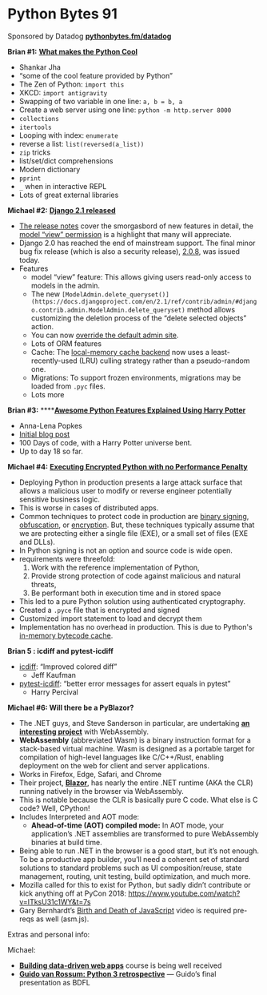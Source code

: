 # Python Bytes 91
Sponsored by Datadog [**pythonbytes.fm/datadog**](http://pythonbytes.fm/datadog)

**Brian #1:**  [**What makes the Python Cool**](https://hackernoon.com/what-makes-the-python-cool-426e4c576685)

- Shankar Jha
- “some of the cool feature provided by Python”
- The Zen of Python: `import this`
- XKCD: `import antigravity`
- Swapping of two variable in one line: `a, b = b, a`
- Create a web server using one line: `python -m http.server 8000`
- `collections`
- `itertools`
- Looping with index: `enumerate`
- reverse a list: `list(reversed(a_list))`
- `zip` tricks
- list/set/dict comprehensions
- Modern dictionary
- `pprint`
- `_` when in interactive REPL
- Lots of great external libraries

**Michael #2:** [**Django 2.1 released**](https://www.djangoproject.com/weblog/2018/aug/01/django-21-released/)

- [The release notes](https://docs.djangoproject.com/en/stable/releases/2.1/) cover the smorgasbord of new features in detail, the [model “view” permission](https://docs.djangoproject.com/en/stable/releases/2.1/#model-view-permission) is a highlight that many will appreciate.
- Django 2.0 has reached the end of mainstream support. The final minor bug fix release (which is also a security release), [2.0.8](https://docs.djangoproject.com/en/stable/releases/2.0.8/), was issued today.
- Features
	- model  “view” feature: This allows giving users read-only access to models in the admin.
	- The new `[ModelAdmin.delete_queryset()](https://docs.djangoproject.com/en/2.1/ref/contrib/admin/#django.contrib.admin.ModelAdmin.delete_queryset)` method allows customizing the deletion process of the “delete selected objects” action.
	- You can now [override the default admin site](https://docs.djangoproject.com/en/2.1/ref/contrib/admin/#overriding-default-admin-site).
	- Lots of ORM features
	- Cache: The [local-memory cache backend](https://docs.djangoproject.com/en/2.1/topics/cache/#local-memory-caching) now uses a least-recently-used (LRU) culling strategy rather than a pseudo-random one.
	- Migrations: To support frozen environments, migrations may be loaded from `.pyc` files.
	- Lots more

**Brian #3:** ****[**Awesome Python Features Explained Using Harry Potter**](https://github.com/zotroneneis/harry_potter_universe)

- Anna-Lena Popkes
- [Initial blog post](http://alpopkes.com/posts/2018/07/blog-post-1/)
- 100 Days of code, with a Harry Potter universe bent.
- Up to day 18 so far.

**Michael #4:** [**Executing Encrypted Python with no Performance Penalty**](https://blog.soroco.com/articles/pyce/)

- Deploying Python in production presents a large attack surface that allows a malicious user to modify or reverse engineer potentially sensitive business logic. 
- This is worse in cases of distributed apps.
- Common techniques to protect code in production are [binary signing](https://en.wikipedia.org/wiki/Code_signing), [obfuscation](https://en.wikipedia.org/wiki/Obfuscation_(software)), or [encryption](http://phrack.org/issues/58/5.html#article). But, these techniques typically assume that we are protecting either a single file (EXE), or a small set of files (EXE and DLLs).
- In Python signing is not an option and source code is wide open.
- requirements were threefold:
	1. Work with the reference implementation of Python,
	2. Provide strong protection of code against malicious and natural threats,
	3. Be performant both in execution time and in stored space
- This led to a pure Python solution using authenticated cryptography.
- Created a `.pyce` file that is encrypted and signed
- Customized import statement to load and decrypt them
- Implementation has no overhead in production. This is due to Python's [in-memory bytecode cache](https://docs.python.org/3/reference/import.html#the-module-cache).

**Brian 5 : icdiff and pytest-icdiff**

- [icdiff](https://github.com/jeffkaufman/icdiff): “Improved colored diff”
  - Jeff Kaufman
- [pytest-icdiff](https://github.com/hjwp/pytest-icdiff): “better error messages for assert equals in pytest”
  - Harry Percival

**Michael #6: Will there be a PyBlazor?**

- The .NET guys, and Steve Sanderson in particular, are undertaking [**an interesting project**](http://blog.stevensanderson.com/2018/02/06/blazor-intro/) with WebAssembly.
- **WebAssembly** (abbreviated Wasm) is a binary instruction format for a stack-based virtual machine. Wasm is designed as a portable target for compilation of high-level languages like C/C++/Rust, enabling deployment on the web for client and server applications.
- Works in Firefox, Edge, Safari, and Chrome
- Their project, [**Blazor**](http://blog.stevensanderson.com/2018/02/06/blazor-intro/), has nearly the entire .NET runtime (AKA the CLR) running natively in the browser via WebAssembly.
- This is notable because the CLR is basically pure C code. What else is C code? Well, CPython!
- Includes Interpreted and AOT mode:
	- **Ahead-of-time (AOT) compiled mode:** In AOT mode, your application’s .NET assemblies are transformed to pure WebAssembly binaries at build time.
- Being able to run .NET in the browser is a good start, but it’s not enough. To be a productive app builder, you’ll need a coherent set of standard solutions to standard problems such as UI composition/reuse, state management, routing, unit testing, build optimization, and much more.
- Mozilla called for this to exist for Python, but sadly didn’t contribute or kick anything off at PyCon 2018: https://www.youtube.com/watch?v=ITksU31c1WY&t=7s
- Gary Bernhardt’s [Birth and Death of JavaScript](https://www.destroyallsoftware.com/talks/the-birth-and-death-of-javascript) video is required pre-reqs as well (asm.js).

Extras and personal info:

Michael:

- [**Building data-driven web apps**](https://training.talkpython.fm/courses/explore_pyramid/building-data-driven-web-applications-in-python-with-pyramid-sqlalchemy-and-bootstrap) course is being well received
- [**Guido van Rossum: Python 3 retrospective**](https://www.youtube.com/watch?v=Oiw23yfqQy8&feature=youtu.be) — Guido’s final presentation as BDFL
